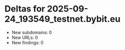 # Deltas for 2025-09-24_193549_testnet.bybit.eu
- New subdomains: 0
- New URLs: 0
- New findings: 0
